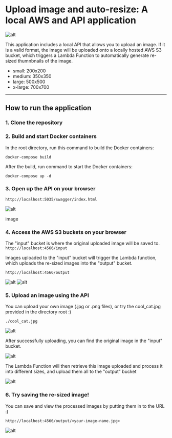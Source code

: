 # Upload image and auto-resize: A local AWS and API application

![alt](https://./readme_images/thumbnail_program_workflow.jpg)

This application includes a local API that allows you to upload an image. If it is a valid format, the image will be uploaded onto a locally hosted AWS S3 bucket, which triggers a Lambda Function to automatically generate re-sized thumnbnails of the image.

- small: 200x200
- medium: 350x350
- large: 500x500
- x-large: 700x700

---

## How to run the application

### 1. Clone the repository

### 2. Build and start Docker containers

In the root directory, run this command to build the Docker containers:

`docker-compose build`

After the build, run command to start the Docker containers:

`docker-compose up -d`

### 3. Open up the API on your browser

`http://localhost:5035/swagger/index.html`

![alt](https://./readme_images/thumbnailapi_screenshot.jpg)

image

### 4. Access the AWS S3 buckets on your browser

The "input" bucket is where the original uploaded image will be saved to.
`http://localhost:4566/input`

Images uploaded to the "input" bucket will trigger the Lambda function, which uploads the re-sized images into the "output" bucket.

`http://localhost:4566/output`

![alt](https://./readme_images/input_bucket_screenshot.jpg)
![alt](https://./readme_images/output_bucket_screenshot.jpg)

### 5. Upload an image using the API

You can upload your own image (.jpg or .png files), or try the cool_cat.jpg provided in the directory root :)

`./cool_cat.jpg`

![alt](https://./cool_cat.jpg)

After successfully uploading, you can find the original image in the "input" bucket.

![alt](https://./readme_images/uploaded_input_bucket.jpg)

The Lambda Function will then retrieve this image uploaded and process it into different sizes, and upload them all to the "output" bucket

![alt](https://./readme_images/uploaded_input_bucket.jpg)

### 6. Try saving the re-sized image!

You can save and view the processed images by putting them in to the URL :)

`http://localhost:4566/output/<your-image-name.jpg>`

![alt](https://./readme_images/output_images.jpg)
